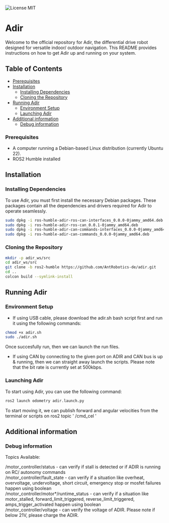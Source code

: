 ![License MIT](https://img.shields.io/github/license/AntRobotics-de/adir?color=blue)
# Adir

Welcome to the official repository for Adir, the differential drive robot designed for versatile indoor/ outdoor navigation. This README provides instructions on how to get Adir up and running on your system.

## Table of Contents

- [Prerequisites](#prerequisites)
- [Installation](#installation)
  - [Installing Dependencies](#installing-dependencies)
  - [Cloning the Repository](#cloning-the-repository)
- [Running Adir](#running-adir)
  - [Environment Setup](#environment-setup)
  - [Launching Adir](#launching-adir)
- [Additional information](#additional-information)
  - [Debug information](#debug-information)



### Prerequisites

- A computer running a Debian-based Linux distribution (currently Ubuntu 22).
- ROS2 Humble installed

## Installation

### Installing Dependencies
To use Adir, you must first install the necessary Debian packages. These packages contain all the dependencies and drivers required for Adir to operate seamlessly.

```bash
sudo dpkg -i ros-humble-adir-ros-can-interfaces_0.0.0-0jammy_amd64.deb
sudo dpkg -i ros-humble-adir-ros-can_0.0.1-0jammy_amd64.deb
sudo dpkg -i ros-humble-adir-can-commands-interfaces_0.0.0-0jammy_amd64.deb
sudo dpkg -i ros-humble-adir-can-commands_0.0.0-0jammy_amd64.deb
```
### Cloning the Repository

```bash
mkdir -p adir_ws/src
cd adir_ws/src
git clone -b ros2-humble https://github.com/AntRobotics-de/adir.git
cd ..
colcon build --symlink-install
```


## Running Adir

### Environment Setup
- If using USB cable, please download the adir.sh bash script first and run it using the following commands: 

```bash
chmod +x adir.sh
sudo ./adir.sh
```
  Once succesfully run, then we can launch the run files.

- If using CAN by connecting to the given port on ADIR and CAN bus is up & running, then we can straight away launch the scripts. Please note that the bit rate is currently set at 500kbps.

### Launching Adir

To start using Adir, you can use the following command:

```bash
ros2 launch odometry adir.launch.py
```

To start moving it, we can publish forward and angular velocities from the terminal or scripts on ros2 topic ' /cmd_cel  '


## Additional information

### Debug information

Topics Available:

/motor_controller/status                 -  can verify if stall is detected or if ADIR is running on RC/ autonomy commands\
/motor_controller/fault_state            -  can verify if a situation like overheat, overvoltage, undervoltage, short circuit, emergency stop or mosfet failures happen using boolean\
/motor_controller/motor*/runtime_status  -  can verify if a situation like motor_stalled, forward_limit_triggered, reverse_limit_triggered, amps_trigger_activated happen using boolean\
/motor_controller/voltage                -  can verify the voltage of ADIR. Please note if below 21V, please charge the ADIR.

